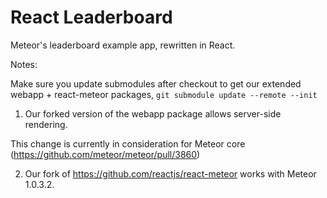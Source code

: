 # React Leaderboard

Meteor's leaderboard example app, rewritten in React.

Notes:

Make sure you update submodules after checkout to get our extended webapp + react-meteor packages, `git submodule update --remote --init`


1. Our forked version of the webapp package allows server-side rendering.

  This change is currently in consideration for Meteor core (https://github.com/meteor/meteor/pull/3860)

2. Our fork of https://github.com/reactjs/react-meteor works with Meteor 1.0.3.2.
